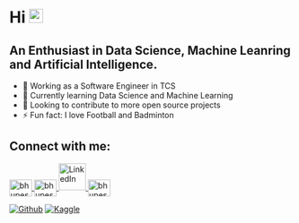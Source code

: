 # Hi <img src="https://media.giphy.com/media/hvRJCLFzcasrR4ia7z/giphy.gif" width="25px">
## An Enthusiast in Data Science, Machine Leanring and Artificial Intelligence.

- 🌱 Working as a Software Engineer in TCS
- 📕 Currently learning Data Science and Machine Learning
- 👯 Looking to contribute to more open source projects
- ⚡ Fun fact: I love Football and Badminton

## Connect with me:

<a href="https://twitter.com/bhupeshmahara_/" target="blank">
     <img align="center" src="https://raw.githubusercontent.com/rahuldkjain/github-profile-readme-generator/master/src/images/icons/Social/twitter.svg"                        alt="bhupeshmahara_" height="30" width="40" />
</a>
<a href="https://www.linkedin.com/in/bhupeshmahara/" target="blank">
    <img align="center" src="https://raw.githubusercontent.com/rahuldkjain/github-profile-readme-generator/master/src/images/icons/Social/linked-in-alt.svg"                 alt="bhupeshmahara" height="30" width="40" />
</a>
<a href="https://www.linkedin.com/in/bhupeshmahara/">
    <img alt="LinkedIn" title="LinkedIn" height="48" width="48" src="assets/linkedin.svg">
</a>
<a href="https://github.com/bhupeshmahara/" target="blank"><img align="center" src="https://raw.githubusercontent.com/rahuldkjain/github-profile-readme-generator/master/src/images/icons/Social/github.svg" alt="bhupeshmahara" height="30" width="40" /></a>

[<img alt="Github" src="https://img.shields.io/badge/Github-1DA1F2?style=plastic&logo=github&logoColor=white" />](https://github.com/bhupeshmahara/)
[<img alt="Kaggle" src="https://img.shields.io/badge/Kaggle-1DA1F2?style=plastic&logo=kaggle&logoColor=white" />](https://www.kaggle.com/frostyv/)
